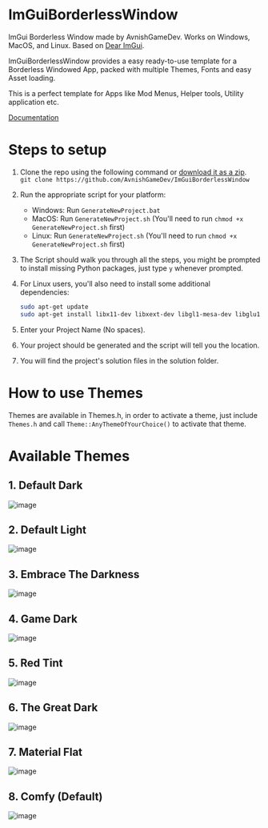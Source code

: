# ImGuiBorderlessWindow
ImGui Borderless Window made by AvnishGameDev. Works on Windows, MacOS, and Linux.
Based on [Dear ImGui](https://github.com/ocornut/imgui).

ImGuiBorderlessWindow provides a easy ready-to-use template for a Borderless Windowed App, packed with multiple Themes, Fonts and easy Asset loading.

This is a perfect template for Apps like Mod Menus, Helper tools, Utility application etc.

[Documentation](https://docs.avnishgamedev.com/documentation/imguiborderlesswindow/)
 
# Steps to setup
1. Clone the repo using the following command or [download it as a zip](https://github.com/AvnishGameDev/ImGuiBorderlessWindow/archive/refs/heads/main.zip).\
```git clone https://github.com/AvnishGameDev/ImGuiBorderlessWindow```

2. Run the appropriate script for your platform:
   - Windows: Run `GenerateNewProject.bat`
   - MacOS: Run `GenerateNewProject.sh` (You'll need to run ```chmod +x GenerateNewProject.sh``` first)
   - Linux: Run `GenerateNewProject.sh` (You'll need to run ```chmod +x GenerateNewProject.sh``` first)

3. The Script should walk you through all the steps, you might be prompted to install missing Python packages, just type `y` whenever prompted.

4. For Linux users, you'll also need to install some additional dependencies:
   ```bash
   sudo apt-get update
   sudo apt-get install libx11-dev libxext-dev libgl1-mesa-dev libglu1-mesa-dev libglfw3-dev
   ```

5. Enter your Project Name (No spaces).

6. Your project should be generated and the script will tell you the location.

7. You will find the project's solution files in the solution folder.

# How to use Themes
Themes are available in Themes.h, in order to activate a theme, just include ```Themes.h``` and call ```Theme::AnyThemeOfYourChoice()``` to activate that theme.

# Available Themes
## 1. Default Dark
![image](https://user-images.githubusercontent.com/64523755/221153006-6c23f76f-3a4e-4df6-a091-2571da27e092.png)

## 2. Default Light
![image](https://user-images.githubusercontent.com/64523755/221153099-372f5f72-32a3-4a6c-b039-aef94f0d840d.png)

## 3. Embrace The Darkness
![image](https://user-images.githubusercontent.com/64523755/221153253-66d72b88-8c0e-4d1b-b535-ba5b52559186.png)

## 4. Game Dark
![image](https://user-images.githubusercontent.com/64523755/221153389-35e8e203-e41c-44e6-ae15-9b90eff38761.png)

## 5. Red Tint
![image](https://user-images.githubusercontent.com/64523755/221153503-9fcf2073-9ef8-4a1f-97a9-ea4d432a3b32.png)

## 6. The Great Dark
![image](https://user-images.githubusercontent.com/64523755/221153635-5dda5612-582e-4ad4-bc2b-134899aa36cb.png)

## 7. Material Flat
![image](https://user-images.githubusercontent.com/64523755/221153739-540cf5b5-afb4-4fc5-9543-58960541bf65.png)

## 8. Comfy (Default)
![image](https://user-images.githubusercontent.com/64523755/221153867-0232b47a-d7ad-4b27-9077-cdbff83e5d4a.png)
